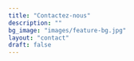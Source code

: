 ```yaml
---
title: "Contactez-nous"
description: ""
bg_image: "images/feature-bg.jpg"
layout: "contact"
draft: false
---
```

